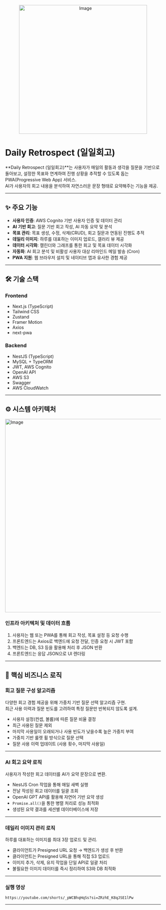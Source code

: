 <p align="center">
  <img src="https://github.com/user-attachments/assets/2a23e902-290b-454c-8456-7aa787f63325" alt="Image" width="414" height="417" />
</p>

# Daily Retrospect (일일회고)

**Daily Retrospect (일일회고)**는 사용자가 매일의 활동과 생각을 질문을 기반으로 돌아보고, 설정한 목표와 연계하여 진행 상황을 추적할 수 있도록 돕는 PWA(Progressive Web App) 서비스.  
AI가 사용자의 회고 내용을 분석하여 자연스러운 문장 형태로 요약해주는 기능을 제공.

---

## ✨ 주요 기능

- **사용자 인증**: AWS Cognito 기반 사용자 인증 및 데이터 관리  
- **AI 기반 회고**: 질문 기반 회고 작성, AI 자동 요약 및 분석  
- **목표 관리**: 목표 생성, 수정, 삭제(CRUD), 회고 질문과 연동된 진행도 추적  
- **데일리 이미지**: 하루를 대표하는 이미지 업로드, 갤러리 뷰 제공  
- **데이터 시각화**: 캘린더와 그래프를 통한 회고 및 목표 데이터 시각화  
- **자동화**: AI 회고 분석 및 비활성 사용자 대상 리마인드 메일 발송 (Cron)  
- **PWA 지원**: 웹 브라우저 설치 및 네이티브 앱과 유사한 경험 제공  

---

## 🛠️ 기술 스택

### Frontend
- Next.js (TypeScript)  
- Tailwind CSS  
- Zustand  
- Framer Motion  
- Axios  
- next-pwa  

### Backend
- NestJS (TypeScript)  
- MySQL + TypeORM  
- JWT, AWS Cognito  
- OpenAI API  
- AWS S3  
- Swagger  
- AWS CloudWatch  

---

## ⚙️ 시스템 아키텍처

<img width="1122" height="626" alt="Image" src="https://github.com/user-attachments/assets/75fcb9aa-3927-4806-8ccb-d9669d7d61aa" />

### 인프라 아키텍처 및 데이터 흐름
1. 사용자는 웹 또는 PWA를 통해 회고 작성, 목표 설정 등 요청 수행  
2. 프론트엔드는 Axios로 백엔드에 요청 전달, 인증 요청 시 JWT 포함  
3. 백엔드는 DB, S3 등을 활용해 처리 후 JSON 반환  
4. 프론트엔드는 응답 JSON으로 UI 렌더링  

---

## 🎯 핵심 비즈니스 로직

### 회고 질문 구성 알고리즘
다양한 회고 경험 제공을 위해 가중치 기반 질문 선택 알고리즘 구현.  
최근 사용 이력과 질문 빈도를 고려하여 특정 질문만 반복되지 않도록 설계.

- 사용자 설정(컨셉, 볼륨)에 따른 질문 비율 결정  
- 최근 사용된 질문 제외  
- 마지막 사용일이 오래되거나 사용 빈도가 낮을수록 높은 가중치 부여  
- 가중치 기반 룰렛 휠 방식으로 질문 선택  
- 질문 사용 이력 업데이트 (사용 횟수, 마지막 사용일)  

---

### AI 회고 요약 로직
사용자가 작성한 회고 데이터를 AI가 요약 문장으로 변환.

- NestJS Cron 작업을 통해 매일 새벽 실행  
- 전날 작성된 회고 데이터를 일괄 조회  
- OpenAI GPT API를 활용해 자연어 기반 요약 생성  
- `Promise.all()`을 통한 병렬 처리로 성능 최적화  
- 생성된 요약 결과를 세션별 데이터베이스에 저장  

---

### 데일리 이미지 관리 로직
하루를 대표하는 이미지를 최대 3장 업로드 및 관리.

- 클라이언트가 Presigned URL 요청 → 백엔드가 생성 후 반환  
- 클라이언트는 Presigned URL을 통해 직접 S3 업로드  
- 이미지 추가, 삭제, 유지 작업을 단일 API로 일괄 처리  
- 불필요한 이미지 데이터를 즉시 정리하여 S3와 DB 최적화  

---

### 실행 영상
```
https://youtube.com/shorts/_pWCBhqHqSs?si=ZRzhE_K8qJSE1lPw
```

---
